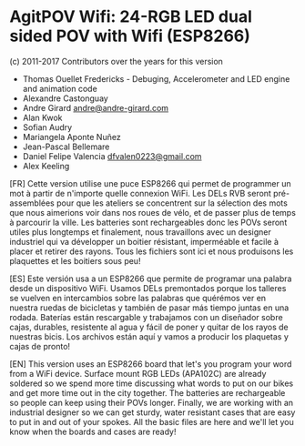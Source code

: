 #  AgitPOV Wifi: 24-RGB LED dual sided POV with Wifi (ESP8266)

 (c) 2011-2017
 Contributors over the years for this version

* Thomas Ouellet Fredericks - Debuging, Accelerometer and LED engine and animation code
* Alexandre Castonguay
* Andre Girard andre@andre-girard.com
* Alan Kwok
* Sofian Audry
* Mariangela Aponte Nuñez
* Jean-Pascal Bellemare
* Daniel Felipe Valencia dfvalen0223@gmail.com
* Alex Keeling


[FR] Cette version utilise une puce ESP8266 qui permet de programmer un mot à partir de n'importe quelle connexion WiFi.
Les DELs RVB seront pré-assemblées pour que les ateliers se concentrent sur la sélection des mots que nous aimerions voir
dans nos roues de vélo, et de passer plus de temps à parcourir la ville. Les batteries sont rechargeables donc les POVs 
seront utiles plus longtemps et finalement, nous travaillons avec un designer industriel qui va développer un boitier résistant, 
imperméable et facile à placer et retirer des rayons. Tous les fichiers sont ici et nous produisons les plaquettes et les 
boitiers sous peu!

[ES] Este versión usa a un ESP8266 que permite de programar una palabra desde un dispositivo WiFi. Usamos DELs 
premontados porque los talleres se vuelven en intercambios sobre las palabras que quérémos ver en nuestra ruedas 
de bicicletas y también de pasar más tiempo juntas en una rodada. Baterías están rescargable y trabajamos con un 
diseñador sobre cajas, durables, resistente al agua y fácil de poner y quitar de los rayos de nuestras bicis. Los 
archivos están aquí y vamos a producir los plaquetas y cajas de pronto!

[EN] This version uses an ESP8266 board that let's you program your word from a WiFi device. Surface mount RGB LEDs 
(APA102C) are already soldered so we spend more time discussing what words to put on our bikes and get more time out 
in the city together. The batteries are rechargeable so people can keep using their POVs longer. Finally, we are working 
with an industrial designer so we can get sturdy, water resistant cases that are easy to put in and out of your spokes. 
All the basic files are here and we'll let you know when the boards and cases are ready!
